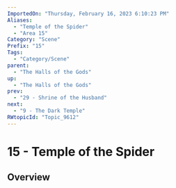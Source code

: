 ```yaml
---
ImportedOn: "Thursday, February 16, 2023 6:10:23 PM"
Aliases:
  - "Temple of the Spider"
  - "Area 15"
Category: "Scene"
Prefix: "15"
Tags:
  - "Category/Scene"
parent:
  - "The Halls of the Gods"
up:
  - "The Halls of the Gods"
prev:
  - "29 - Shrine of the Husband"
next:
  - "9 - The Dark Temple"
RWtopicId: "Topic_9612"
---
```

# 15 - Temple of the Spider
## Overview
